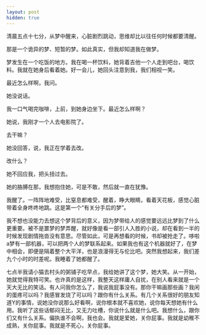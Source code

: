```yaml
---
layout: post
hidden: true
---
```

清晨五点十七分，从梦中醒来，心脏剧烈跳动，思维却比以往任何时候都要清醒。

那是一个诡异的梦、短暂的梦。如此真实，但我却知道我在做梦。

梦发生在一个吃饭的地方。我在喝一杯饮料，她背着吉他一个人走到吧台，喝饮料。我就在她身后看着她。好一会儿，她回头注意到我，我们相视一笑。

最近怎么样啊，我问。

她没说话。

我一口气喝完咖啡，上前，到她身边坐下。最近怎么样啊？

她说，我刚才一个人去电影院了。

去干嘛？

她没回答，说，我正在学着去改。

改什么？

她不回应我，把头扭过去。

她的胳膊在那，我想抱住她，可是不敢，然后就一直在犹豫。

我醒了。一阵阵地难受，比窒息都难受，醒着，睁大眼睛，看着天花板，感觉心脏带着全身咚咚地跳。这是第一个“有关分手后的梦”。

我不想也没能力去想这个梦背后的意义，因为梦带给人的感觉要远远比梦到了什么更重要。被不是噩梦的梦弄醒，就好像是看一部引人入胜的小说，却在看到一半的时候发现剧情拖沓没有意思。尽管如此，可是再想看的时候，书却被抢走了。哆啦a梦有一部机器，可以把两个人的梦联系起来。如果我也有这个机器就好了，在梦中相会，即便是隔着整个大平洋，也是浪漫得无与伦比吧。突然我想起来，我们差九个小时的时差呢。我睡着了她都醒了。

七点半我请小猫去村头的粥铺子吃早点，我给她讲了这个梦，她大笑。从一开始，她就觉得我特可笑。也许真的是这样，我整天这样庸人自扰，在别人看来就是一个天大无比的笑话。有人问我你怎么了，我说我屁事没有。那你干嘛画那些画？我闲的蛋疼可以吗？我感冒发烧了可以吗？跟你有什么关系。有几个关系很好的朋友知道Y的事情，说她没你说那么好看啊，说你根本就不喜欢她，说你每天想她有什么用。我听了这些话郁闷无比，又无力吐槽，你说什么就是什么吧。我想什么，跟你们又有什么关系。偏执谁不会啊，我也会。我就是爱她，关你屁事。我就是幼稚不成熟，关你屁事。我就是不死心，关你屁事。
